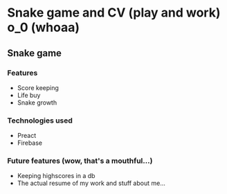 # Snake game and CV (play and work) o_0 (whoaa)

## Snake game

### Features

* Score keeping
* Life buy
* Snake growth

### Technologies used

* Preact
* Firebase

### Future features (wow, that's a mouthful...)

* Keeping highscores in a db
* The actual resume of my work and stuff about me...
